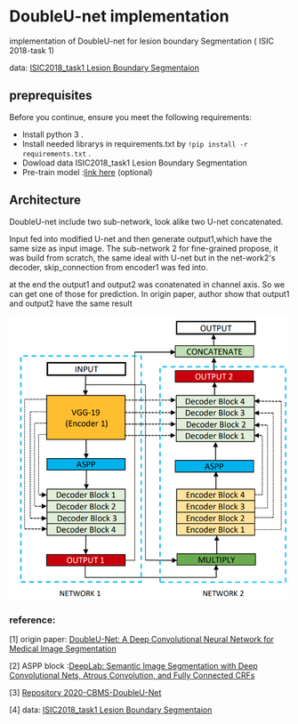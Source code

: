 # DoubleU-net implementation
implementation of DoubleU-net for lesion boundary Segmentation ( ISIC 2018-task 1)



data: [ISIC2018_task1 Lesion Boundary Segmentaion ](https://challenge2018.isic-archive.com/)

## preprequisites

Before you continue, ensure you meet the following requirements:

* Install python 3 .
* Install needed librarys in requirements.txt by `!pip install -r requirements.txt` .
* Dowload data ISIC2018_task1 Lesion Boundary Segmentation
* Pre-train model :[link here]() (optional)




## Architecture
DoubleU-net include two sub-network, look alike two U-net concatenated.

Input fed into modified U-net and then generate output1,which have the same size as input image.
The sub-network 2 for fine-grained propose, it was build from scratch, the same ideal with U-net but in the net-work2's decoder, skip_connection from encoder1 was fed into.

at the end the output1 and output2 was conatenated in channel axis. So we can get one of those for prediction.
In origin paper, author show that output1 and output2 have the same result


<img src='image/DoubleU-net_Architecture.png'>

### reference: 
[1] origin paper: [DoubleU-Net: A Deep Convolutional Neural
Network for Medical Image Segmentation](https://arxiv.org/pdf/2006.04868.pdf)

[2] ASPP block :[DeepLab: Semantic Image Segmentation with
Deep Convolutional Nets, Atrous Convolution,
and Fully Connected CRFs](https://arxiv.org/pdf/1606.00915v2.pdf)

[3] [Repository 2020-CBMS-DoubleU-Net](https://github.com/DebeshJha/2020-CBMS-DoubleU-Net)

[4] data: [ISIC2018_task1 Lesion Boundary Segmentaion ](https://challenge2018.isic-archive.com/)
